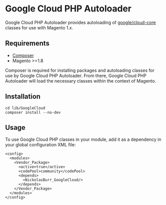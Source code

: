 # Google Cloud PHP Autoloader

Google Cloud PHP Autoloader provides autoloading of [google/cloud-core](https://packagist.org/packages/google/cloud-core) classes for use with Magento 1.x.

## Requirements

+ [Composer](https://getcomposer.org)
+ Magento >=1.8

Composer is required for installing packages and autoloading classes for use by Google Cloud PHP Autoloader.
From there, Google Cloud PHP Autoloader will load the necessary classes within the context of Magento.

## Installation

```
cd lib/GoogleCloud
composer install --no-dev
```

## Usage

To use Google Cloud PHP classes in your module, add it as a dependency in your global configuration XML file:

```
<config>
  <modules>
    <Vendor_Package>
      <active>true</active>
      <codePool>community</codePool>
      <depends>
        <NickolasBurr_GoogleCloud/>
      </depends>
    </Vendor_Package>
  </modules>
</config>
```
